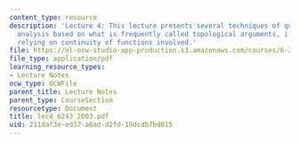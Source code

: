 ```yaml
---
content_type: resource
description: 'Lecture 4: This lecture presents several techniques of qualitative systems
  analysis based on what is frequently called topological arguments, i.e. on the arguments
  relying on continuity of functions involved.'
file: https://ol-ocw-studio-app-production.s3.amazonaws.com/courses/6-243j-dynamics-of-nonlinear-systems-fall-2003/211daf3eed37a6add2fd19dcdb7bd015_lec4_6243_2003.pdf
file_type: application/pdf
learning_resource_types:
- Lecture Notes
ocw_type: OCWFile
parent_title: Lecture Notes
parent_type: CourseSection
resourcetype: Document
title: lec4_6243_2003.pdf
uid: 211daf3e-ed37-a6ad-d2fd-19dcdb7bd015
---
```

